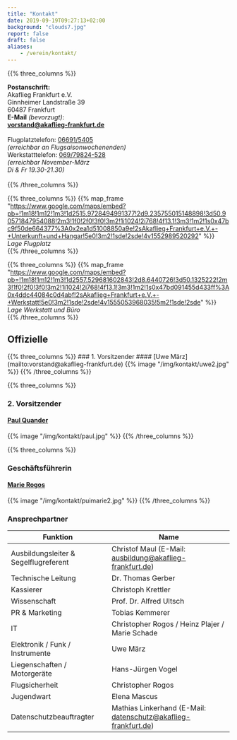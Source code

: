 ```yaml
---
title: "Kontakt"
date: 2019-09-19T09:27:13+02:00
background: "clouds7.jpg"
report: false
draft: false
aliases:
    - /verein/kontakt/
---
```

<div class="row">

{{% three_columns %}}

**Postanschrift:**
<br>Akaflieg Frankfurt e.V.
<br>Ginnheimer Landstraße 39
<br>60487 Frankfurt
<br>
**E-Mail** *(bevorzugt)*: <br>
**[vorstand@akaflieg-frankfurt.de](mailto:vorstand@akaflieg-frankfurt.de)** <br>
<br>
Flugplatztelefon: [06691/5405](tel:+4966915405) <br>
*(erreichbar an Flugsaisonwochenenden)* <br>
Werkstatttelefon: [069/79824-528](tel:+496979824528) <br>
*(erreichbar November-März <br>
Di & Fr 19.30-21.30)*
<br><br>
{{% /three_columns %}}

{{% three_columns %}}
{{% map_frame "https://www.google.com/maps/embed?pb=!1m18!1m12!1m3!1d2515.9728494991377!2d9.235755015148898!3d50.90571847954088!2m3!1f0!2f0!3f0!3m2!1i1024!2i768!4f13.1!3m3!1m2!1s0x47bc9f50de664377%3A0x2ea1d51008850a9e!2sAkaflieg+Frankfurt+e.V.+-+Unterkunft+und+Hangar!5e0!3m2!1sde!2sde!4v1552989520292" %}}
*Lage Flugplatz*
<br>
{{% /three_columns %}}

{{% three_columns %}}
{{% map_frame "https://www.google.com/maps/embed?pb=!1m18!1m12!1m3!1d2557.529681602843!2d8.6440726!3d50.1325222!2m3!1f0!2f0!3f0!3m2!1i1024!2i768!4f13.1!3m3!1m2!1s0x47bd091455d433ff%3A0x4ddc44084c0d4abf!2sAkaflieg+Frankfurt+e.V.+-+Werkstatt!5e0!3m2!1sde!2sde!4v1555053968035!5m2!1sde!2sde" %}}
*Lage Werkstatt und Büro*
<br>
{{% /three_columns %}}
</div>

## Offizielle

<div class="row">
{{% three_columns %}}
### 1. Vorsitzender
#### [Uwe März](mailto:vorstand@akaflieg-frankfurt.de)
{{% image  "/img/kontakt/uwe2.jpg" %}}
{{% /three_columns %}}

{{% three_columns %}}
### 2. Vorsitzender
#### [Paul Quander](mailto:vorstand@akaflieg-frankfurt.de)
{{% image  "/img/kontakt/paul.jpg" %}}
{{% /three_columns %}}

{{% three_columns %}}
### Geschäftsführerin
#### [Marie Rogos](mailto:vorstand@akaflieg-frankfurt.de)
{{% image  "/img/kontakt/puimarie2.jpg" %}}
{{% /three_columns %}}
</div>

<a name="Ansprechpartner"></a>
### Ansprechpartner

**Funktion** | **Name**
---- | ----
Ausbildungsleiter & Segelflugreferent | Christof Maul (E-Mail: [ausbildung@akaflieg-frankfurt.de](mailto:ausbildung@akaflieg-frankfurt.de))
Technische Leitung | Dr. Thomas Gerber
Kassierer | Christoph Krettler
Wissenschaft | Prof. Dr. Alfred Ultsch
PR & Marketing | Tobias Kemmerer
IT | Christopher Rogos / Heinz Plajer / Marie Schade
Elektronik / Funk / Instrumente | Uwe März
Liegenschaften / Motorgeräte | Hans-Jürgen Vogel
Flugsicherheit |  Christopher Rogos
Jugendwart | Elena Mascus
Datenschutzbeauftragter | Mathias Linkerhand (E-Mail: [datenschutz@akaflieg-frankfurt.de](mailto:datenschutz@akaflieg-frankfurt.de))
